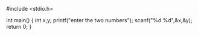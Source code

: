 #include <stdio.h>

int main()
{
    int x,y;
    printf("enter the two numbers");
    scanf("%d %d",&x,&y);
    return 0;
}
